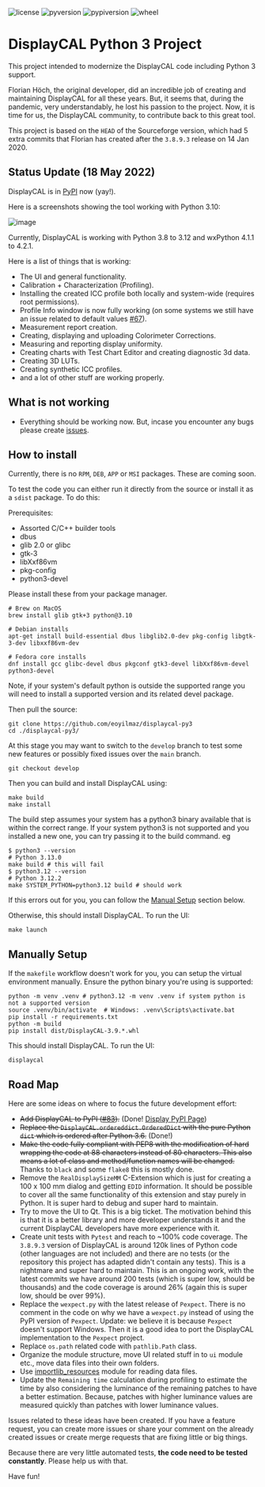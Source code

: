 ![license](https://img.shields.io/badge/License-GPL%20v3-blue.svg)
![pyversion](https://img.shields.io/pypi/pyversions/DisplayCAL.svg)
![pypiversion](https://img.shields.io/pypi/v/DisplayCAL.svg)
![wheel](https://img.shields.io/pypi/wheel/DisplayCAL.svg)

DisplayCAL Python 3 Project
===========================

This project intended to modernize the DisplayCAL code including Python 3 support.

Florian Höch, the original developer, did an incredible job of creating and maintaining
DisplayCAL for all these years. But, it seems that, during the pandemic, very
understandably, he lost his passion to the project. Now, it is time for us, the
DisplayCAL community, to contribute back to this great tool.

This project is based on the ``HEAD`` of the Sourceforge version, which had 5 extra
commits that Florian has created after the ``3.8.9.3`` release on 14 Jan 2020.

Status Update (18 May 2022)
---------------------------

DisplayCAL is in [PyPI](https://pypi.org/project/DisplayCAL/) now (yay!).

Here is a screenshots showing the tool working with Python 3.10:

![image](https://user-images.githubusercontent.com/1786804/169152229-e06ff549-55fe-4149-8742-405446e6b01f.png)

Currently, DisplayCAL is working with Python 3.8 to 3.12 and wxPython 4.1.1 to 4.2.1.

Here is a list of things that is working:

- The UI and general functionality.
- Calibration + Characterization (Profiling).
- Installing the created ICC profile both locally and system-wide (requires root
  permissions).
- Profile Info window is now fully working (on some systems we still have an issue
  related to default values [#67](https://github.com/eoyilmaz/displaycal-py3/issues/67)).
- Measurement report creation.
- Creating, displaying and uploading Colorimeter Corrections.
- Measuring and reporting display uniformity.
- Creating charts with Test Chart Editor and creating diagnostic 3d data.
- Creating 3D LUTs.
- Creating synthetic ICC profiles.
- and a lot of other stuff are working properly.

What is not working
-------------------

- Everything should be working now. But, incase you encounter any bugs please create
  [issues](https://github.com/eoyilmaz/displaycal-py3/issues).

How to install
--------------

Currently, there is no ``RPM``, ``DEB``, ``APP`` or ``MSI`` packages. These are coming
soon.

To test the code you can either run it directly from the source or install it as a
``sdist`` package.  To do this: 

Prerequisites:

* Assorted C/C++ builder tools
* dbus
* glib 2.0 or glibc
* gtk-3
* libXxf86vm
* pkg-config
* python3-devel

Please install these from your package manager. 

```shell
# Brew on MacOS
brew install glib gtk+3 python@3.10

# Debian installs
apt-get install build-essential dbus libglib2.0-dev pkg-config libgtk-3-dev libxxf86vm-dev

# Fedora core installs
dnf install gcc glibc-devel dbus pkgconf gtk3-devel libXxf86vm-devel python3-devel
```

Note, if your system's default python is outside the supported range you will need to install a supported version and its related devel package. 

Then pull the source:

```shell
git clone https://github.com/eoyilmaz/displaycal-py3
cd ./displaycal-py3/
```

At this stage you may want to switch to the ``develop`` branch to test some new features
or possibly fixed issues over the ``main`` branch.

```shell
git checkout develop
```

Then you can build and install DisplayCAL using:

```shell
make build
make install
```
The build step assumes your system has a python3 binary available that is within the correct range. If your system python3 is not supported and you installed a new one, you can try passing it to the build command.
eg

```shell
$ python3 --version
# Python 3.13.0
make build # this will fail
$ python3.12 --version
# Python 3.12.2
make SYSTEM_PYTHON=python3.12 build # should work
```

If this errors out for you, you can follow the [Manual Setup](https://github.com/eoyilmaz/displaycal-py3#manually-setup)
section below.

Otherwise, this should install DisplayCAL. To run the UI:

```shell
make launch
```

Manually Setup
--------------

If the `makefile` workflow doesn't work for you, you can setup the virtual environment
manually. Ensure the python binary you're using is supported:

```shell
python -m venv .venv # python3.12 -m venv .venv if system python is not a supported version
source .venv/bin/activate  # Windows: .venv\Scripts\activate.bat
pip install -r requirements.txt
python -m build
pip install dist/DisplayCAL-3.9.*.whl
```

This should install DisplayCAL. To run the UI:

```shell
displaycal
```

Road Map
--------

Here are some ideas on where to focus the future development effort:

- ~~Add DisplayCAL to PyPI 
  ([#83](https://github.com/eoyilmaz/displaycal-py3/issues/83)).~~ (Done!
  [Display PyPI Page](https://pypi.org/project/DisplayCAL/))
- ~~Replace the ``DisplayCAL.ordereddict.OrderedDict`` with the pure Python ``dict``
  which is ordered after Python 3.6.~~ (Done!)
- ~~Make the code fully compliant with PEP8 with the modification of hard wrapping the
  code at 88 characters instead of 80 characters. This also means a lot of class and
  method/function names will be changed.~~ Thanks to ``black`` and some ``flake8`` this
  is mostly done.
- Remove the ``RealDisplaySizeMM`` C-Extension which is just for creating a 100 x 100 mm
  dialog and getting ``EDID`` information. It should be possible to cover all the same
  functionality of this extension and stay purely in Python. It is super hard to debug
  and super hard to maintain.
- Try to move the UI to Qt. This is a big ticket. The motivation behind this is that it
  is a better library and more developer understands it and the current DisplayCAL
  developers have more experience with it.
- Create unit tests with ``Pytest`` and reach to ~100% code coverage. The ``3.8.9.3``
  version of DisplayCAL is around 120k lines of Python code (other languages are not
  included) and there are no tests (or the repository this project has adapted didn't
  contain any tests). This is a nightmare and super hard to maintain. This is an ongoing
  work, with the latest commits we have around 200 tests (which is super low, should be
  thousands) and the code coverage is around 26% (again this is super low, should be
  over 99%).
- Replace the ``wexpect.py`` with the latest release of ``Pexpect``. There is no comment
  in the code on why we have a ``wexpect.py`` instead of using the PyPI version of
  ``Pexpect``. Update: we believe it is because ``Pexpect`` doesn't support Windows.
  Then it is a good idea to port the DisplayCAL implementation to the ``Pexpect``
  project.
- Replace ``os.path`` related code with ``pathlib.Path`` class.
- Organize the module structure, move UI related stuff in to ``ui`` module etc., move
  data files into their own folders.
- Use [importlib_resources](https://importlib-resources.readthedocs.io/en/latest/using.html)
  module for reading data files.
- Update the ``Remaining time`` calculation during profiling to estimate the time by
  also considering the luminance of the remaining patches to have a better estimation.
  Because, patches with higher luminance values are measured quickly than patches with
  lower luminance values.

Issues related to these ideas have been created. If you have a feature request, you can
create more issues or share your comment on the already created issues or create merge
requests that are fixing little or big things.

Because there are very little automated tests, **the code need to be tested 
constantly**. Please help us with that.

Have fun!
